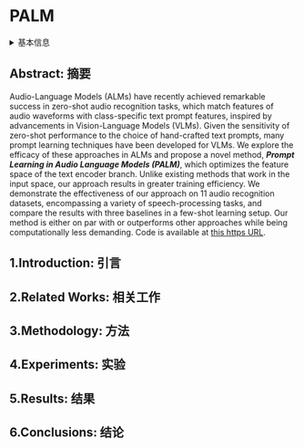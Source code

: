 # PALM

<details>
<summary>基本信息</summary>

- 标题: "PALM: Few-Shot Prompt Learning for Audio Language Models"
- 作者:
  - 01 Asif Hanif
  - 02 Maha Tufail Agro
  - 03 Mohammad Areeb Qazi
  - 04 Hanan Aldarmaki
- 链接:
  - [ArXiv](https://arxiv.org/abs/2409.19806)
  - [Publication]() EMNLP2024
  - [Github](https://github.com/asif-hanif/palm)
  - [Demo](https://asif-hanif.github.io/palm/)
- 文件:
  - [ArXiv](_PDF/2409.19806v1__PALM__Few-Shot_Prompt_Learning_for_Audio_Language_Models.pdf)
  - [Publication] #TODO

</details>

## Abstract: 摘要

Audio-Language Models (ALMs) have recently achieved remarkable success in zero-shot audio recognition tasks, which match features of audio waveforms with class-specific text prompt features, inspired by advancements in Vision-Language Models (VLMs).
Given the sensitivity of zero-shot performance to the choice of hand-crafted text prompts, many prompt learning techniques have been developed for VLMs.
We explore the efficacy of these approaches in ALMs and propose a novel method, ***Prompt Learning in Audio Language Models (PALM)***, which optimizes the feature space of the text encoder branch.
Unlike existing methods that work in the input space, our approach results in greater training efficiency.
We demonstrate the effectiveness of our approach on 11 audio recognition datasets, encompassing a variety of speech-processing tasks, and compare the results with three baselines in a few-shot learning setup.
Our method is either on par with or outperforms other approaches while being computationally less demanding.
Code is available at [this https URL](https://github.com/asif-hanif/palm).

## 1.Introduction: 引言

## 2.Related Works: 相关工作

## 3.Methodology: 方法

## 4.Experiments: 实验

## 5.Results: 结果

## 6.Conclusions: 结论
